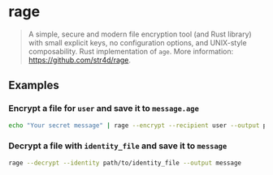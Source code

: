 # rage

> A simple, secure and modern file encryption tool (and Rust library) with small explicit keys, no configuration options, and UNIX-style composability. Rust implementation of `age`. More information: <https://github.com/str4d/rage>.

## Examples

### Encrypt a file for `user` and save it to `message.age`

```bash
echo "Your secret message" | rage --encrypt --recipient user --output path/to/message.age
```

### Decrypt a file with `identity_file` and save it to `message`

```bash
rage --decrypt --identity path/to/identity_file --output message
```
